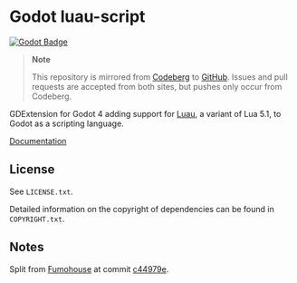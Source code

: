 # Godot luau-script

[![Godot Badge](https://img.shields.io/badge/Godot-4.2--stable-orange)](https://godotengine.org/)

> **Note**
>
> This repository is mirrored from [Codeberg](https://codeberg.org/ksk/godot-luau-script)
> to [GitHub](https://github.com/Fumohouse/godot-luau-script). Issues and pull requests
> are accepted from both sites, but pushes only occur from Codeberg.

GDExtension for Godot 4 adding support for
[Luau](https://github.com/Roblox/luau), a variant of Lua 5.1, to Godot as a
scripting language.

[Documentation](https://ksk.codeberg.page/godot-luau-script/)

## License

See `LICENSE.txt`.

Detailed information on the copyright of dependencies can be found in
`COPYRIGHT.txt`.

## Notes

Split from [Fumohouse](https://github.com/Fumohouse/Fumohouse) at commit
[c44979e](https://github.com/Fumohouse/Fumohouse/commit/c44979eda40be4ac0f495af2ed068f0714b4bb34).
